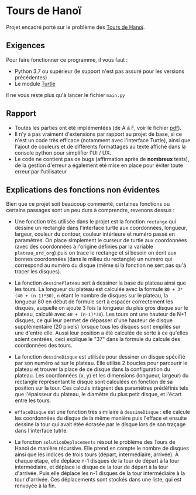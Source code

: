 # Tours de Hanoï

Projet encadré porté sur le problème des [Tours de Hanoï](https://fr.wikipedia.org/wiki/Tours_de_Hano%C3%AF).

## Exigences

Pour faire fonctionner ce programme, il vous faut : 

 - Python 3.7 ou supérieur (le support n'est pas assuré pour les versions précédentes)
 - Le module [Turtle](https://docs.python.org/fr/3/library/turtle.html)

Il ne vous reste plus qu'à lancer le fichier `main.py`

## Rapport
 - Toutes les parties ont été implémentées (de A à F, voir le fichier [pdf](https://github.com/DarioNonis/tours_de_hanoi/blob/master/projet-inf101-hanoi.pdf)).
 - Il n'y a pas vraiment d'extensions par rapport au projet de base, si ce n'est un code très efficace (notamment avec l'interface Turtle), ainsi que l'ajout de couleurs et de différents formattages au texte affiché dans la console python pour simplifier l'UI / UX.
 - Le code ne contient pas de bugs (affirmation après de **nombreux** tests), de la gestion d'erreur a également été mise en place pour éviter toute erreur par l'utilisateur

## Explications des fonctions non évidentes
Bien que ce projet soit beaucoup commenté, certaines fonctions ou certains passages sont un peu durs à comprendre, revenons dessus :
 - Une fonction très utilisée dans le projet est la fonction `rectange` qui dessine un rectangle dans l'interface turtle aux coordonnées, longueur, largeur, couleur du contour, couleur intérieure et numéro passé en paramètres. On place simplement le curseur de turtle aux coordonnées (avec des coordonnées à l'origine définies par la variable `plateau_ord_org`) puis on trace le rectange et si besoin on écrit aux bonnes coordonnées (dans le milieu du rectangle) un numéro qui correspond au numéro du disque (même si la fonction ne sert pas qu'à tracer les disques).

 - La fonction `dessinePlateau` sert à dessiner la base du plateau ainsi que les tours. La longueur du plateau est calculée avec la formule `80 + 3*(40 + (n-1)*30)`, `n` étant le nombre de disques sur le plateau, la longueur 80 en début de formule sert à espacer correctement les disques, auquelle on ajoute 3 fois la longueur du plus gros disque sur le plateau, calculé avec `40 + (n-1)*30`). Les tours ont une hauteur de N+1 disques, ce qui leur permet de dépasser d'une hauteur de disque supplémentaire (20 pixels) lorsque tous les disques sont empilés sur une d'entre elle. Aussi leur position a été calculée de sorte à ce qu'elles soient centrées, ceci explique le "37" dans la formule du calcule des coordonnées des tours.

 - La fonction `dessineDisque` est utilisée pour dessiner un disque spécifié par son numéro `nd` sur le plateau. Elle utilise 2 boucles pour parcourir le plateau et trouver la place de ce disque dans la configuration du plateau. Les coordonnées (x, y) et les dimensions (longueur, largeur) du rectangle représentant le disque sont calculées en fonction de sa position sur la tour. Ces calculs intègrent des paramètres prédéfinis tels que l'épaisseur du plateau, le diamètre du plus petit disque, et l'écart entre les tours.

 - `effaceDisque` est une fonction très similaire à `dessineDisque` : elle calcule les coordonnées du disque de la même manière puis l'efface et ensuite dessine la tour qui avait étée écrasée par le disque lors de son traçage dans l'interface tutrle.

- La fonction `solutionDeplacements` résout le problème des Tours de Hanoï de manière récursive. Elle prend en compte le nombre de disques ainsi que les indices de trois tours (départ, intermédiaire, arrivée). À chaque étape, elle déplace n-1 disques de la tour de départ à la tour intermédiaire, et déplace le disque de la tour de départ à la tour d'arrivée. Puis elle déplace les n-1 disques de la tour intermédiaire à la tour d'arrivée. Ces déplacements sont stockés dans une liste, qui est renvoyée à la fin.